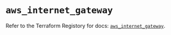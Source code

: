 # `aws_internet_gateway`

Refer to the Terraform Registory for docs: [`aws_internet_gateway`](https://registry.terraform.io/providers/hashicorp/aws/3.76.1/docs/resources/internet_gateway).
